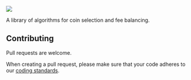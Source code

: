 <a href="https://travis-ci.org/input-output-hk/cardano-coin-selection"><img src="https://img.shields.io/travis/input-output-hk/cardano-coin-selection/master.svg?label=BUILD&style=for-the-badge"/></a>

A library of algorithms for coin selection and fee balancing.

## Contributing

Pull requests are welcome.

When creating a pull request, please make sure that your code adheres to our
[coding standards](https://github.com/input-output-hk/adrestia/wiki/Coding-Standards).
